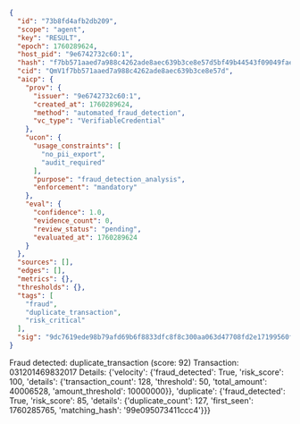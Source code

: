 ```json
{
  "id": "73b8fd4afb2db209",
  "scope": "agent",
  "key": "RESULT",
  "epoch": 1760289624,
  "host_pid": "9e6742732c60:1",
  "hash": "f7bb571aaed7a988c4262ade8aec639b3ce8e57d5bf49b44543f09049faefff2",
  "cid": "QmV1f7bb571aaed7a988c4262ade8aec639b3ce8e57d",
  "aicp": {
    "prov": {
      "issuer": "9e6742732c60:1",
      "created_at": 1760289624,
      "method": "automated_fraud_detection",
      "vc_type": "VerifiableCredential"
    },
    "ucon": {
      "usage_constraints": [
        "no_pii_export",
        "audit_required"
      ],
      "purpose": "fraud_detection_analysis",
      "enforcement": "mandatory"
    },
    "eval": {
      "confidence": 1.0,
      "evidence_count": 0,
      "review_status": "pending",
      "evaluated_at": 1760289624
    }
  },
  "sources": [],
  "edges": [],
  "metrics": {},
  "thresholds": {},
  "tags": [
    "fraud",
    "duplicate_transaction",
    "risk_critical"
  ],
  "sig": "9dc7619ede98b79afd69b6f8833dfc8f8c300aa063d47708fd2e17199560fb5e"
}
```

Fraud detected: duplicate_transaction (score: 92)
Transaction: 031201469832017
Details: {'velocity': {'fraud_detected': True, 'risk_score': 100, 'details': {'transaction_count': 128, 'threshold': 50, 'total_amount': 40006528, 'amount_threshold': 10000000}}, 'duplicate': {'fraud_detected': True, 'risk_score': 85, 'details': {'duplicate_count': 127, 'first_seen': 1760285765, 'matching_hash': '99e095073411ccc4'}}}